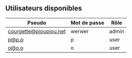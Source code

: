 ## Utilisateurs disponibles

| Pseudo                 | Mot de passe | Rôle  |
|------------------------|--------------|-------|
| courgette@pioupiou.net | werwer       | admin |
| p@p.p                  | p            | user  |
| o@o.o                  | o            | user  |
